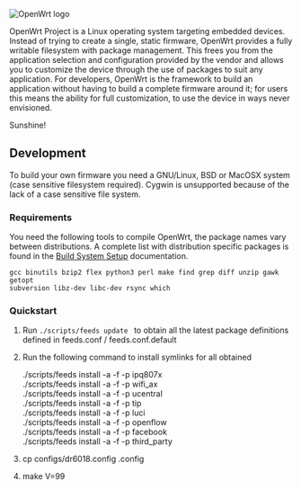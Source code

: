 ![OpenWrt logo](include/logo.png)

OpenWrt Project is a Linux operating system targeting embedded devices. Instead
of trying to create a single, static firmware, OpenWrt provides a fully
writable filesystem with package management. This frees you from the
application selection and configuration provided by the vendor and allows you
to customize the device through the use of packages to suit any application.
For developers, OpenWrt is the framework to build an application without having
to build a complete firmware around it; for users this means the ability for
full customization, to use the device in ways never envisioned.

Sunshine!

## Development

To build your own firmware you need a GNU/Linux, BSD or MacOSX system (case
sensitive filesystem required). Cygwin is unsupported because of the lack of a
case sensitive file system.

### Requirements

You need the following tools to compile OpenWrt, the package names vary between
distributions. A complete list with distribution specific packages is found in
the [Build System Setup](https://openwrt.org/docs/guide-developer/build-system/install-buildsystem)
documentation.

```
gcc binutils bzip2 flex python3 perl make find grep diff unzip gawk getopt
subversion libz-dev libc-dev rsync which
```

### Quickstart

1. Run `./scripts/feeds update ` to obtain all the latest package definitions
   defined in feeds.conf / feeds.conf.default

2. Run  the following command to install symlinks for all obtained

	./scripts/feeds install -a -f -p ipq807x  
	./scripts/feeds install -a -f -p wifi_ax  
	./scripts/feeds install -a -f -p ucentral  
	./scripts/feeds install -a -f -p tip  
	./scripts/feeds install -a -f -p luci  
	./scripts/feeds install -a -f -p openflow  
	./scripts/feeds install -a -f -p facebook  
	./scripts/feeds install -a -f -p third_party  

3. cp configs/dr6018.config .config

4. make V=99

   

